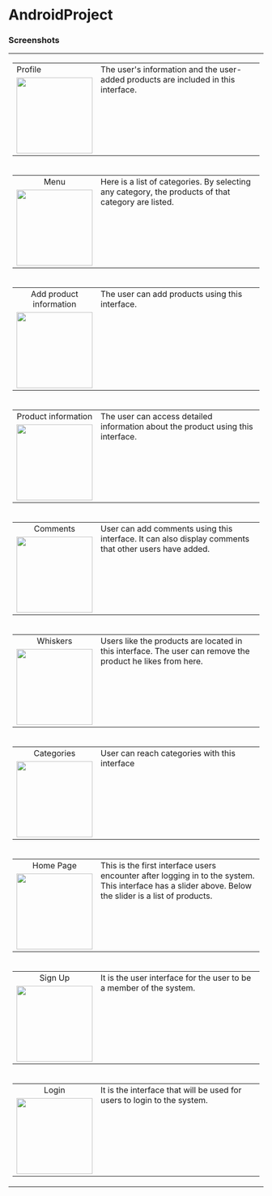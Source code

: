 # AndroidProject

### Screenshots
  <table width="100%">
    <tr>
      <td width="100%">
        <table width="100%">
  <tr>
    <td>Profile</td>
     <td rowspan="2" valign="top" width="75%">
  The user's information and the user-added products are included in this interface.           
  </td>
  </tr>
  <tr>
    <td align="center">
<img src="http://tubitak.ozkanunsal.com/AndroidProjectScreenshots/1.jpeg"  width="150">
    </td>
  </tr>
   </tr>
  </table>
  </td>
  
 </tr>
 <tr>
 
  
  <td width="100%">
  <table width="100%">
  <tr>
    <td style="text-align:center">Menu</td>
     <td rowspan="2" valign="top" width="75%">
 Here is a list of categories. By selecting any category, the products of that category are listed.
  </td>
  </tr>
  <tr>
    <td align="center">
<img src="http://tubitak.ozkanunsal.com/AndroidProjectScreenshots/2.jpeg" width="150">
    </td>
  </tr>
    
   </tr>
  </table>
    </td>
   </tr>
   <tr>
    
  <td>
  <table>
  <tr>
    <td style="text-align:center">Add product information</td>
      <td  rowspan="2" valign="top" width="75%">
The user can add products using this interface.
  </td>
  </tr>
  <tr>
    <td align="center">
<img src="http://tubitak.ozkanunsal.com/AndroidProjectScreenshots/3.jpeg" width="150">
    </td>
  </tr>
    </tr>
  </table>
    </td>
    
 </tr>
 <tr>
    
 <td>
  <table>
  <tr>
    <td style="text-align:center">Product information</td>
      <td  rowspan="2" valign="top" width="75%">
The user can access detailed information about the product using this interface.
  </td>
  </tr>
  <tr>
    <td align="center">
<img src="http://tubitak.ozkanunsal.com/AndroidProjectScreenshots/4.jpeg" width="150">
    </td>
  </tr>
    </tr>
  </table>
    </td>
    
 </tr>
 <tr>
    
 <td>
  <table>
  <tr>
    <td style="text-align:center">Comments</td>
     <td rowspan="2" valign="top" width="75%">
User can add comments using this interface. It can also display comments that other users have added.
  </td>
  </tr>
  <tr>
    <td align="center">
<img src="http://tubitak.ozkanunsal.com/AndroidProjectScreenshots/5.jpeg" width="150">
    </td>
  </tr>
    </tr>
  </table>
    </td>
     </tr>
 <tr>
 <td>
  <table>
  <tr>
    <td style="text-align:center">Whiskers</td>
       <td rowspan="2" valign="top" width="75%">
Users like the products are located in this interface. The user can remove the product he likes from here.
  </td>
  </tr>
  <tr>
    <td align="center">
<img src="http://tubitak.ozkanunsal.com/AndroidProjectScreenshots/6.jpeg" width="150">
    </td>
  </tr>
    </tr>
  </table>
    </td>
    
 </tr>
 <tr>
    
<td>
  <table>
  <tr>
    <td style="text-align:center">Categories</td>
     <td rowspan="2" valign="top" width="75%">
User can reach categories with this interface
  </td>
  </tr>
  <tr>
    <td align="center">
<img src="http://tubitak.ozkanunsal.com/AndroidProjectScreenshots/7.jpeg" width="150">
    </td>
  </tr>
  </tr>
  </table>
    </td>
    </tr>
 <tr> 
    
 <td>
  <table>
  <tr>
    <td style="text-align:center">Home Page</td>
    <td rowspan="2" valign="top" width="75%">
This is the first interface users encounter after logging in to the system. This interface has a slider above. Below the slider is a list of products.
  </td>
  </tr>
  <tr>
    <td align="center">
<img src="http://tubitak.ozkanunsal.com/AndroidProjectScreenshots/8.jpeg" width="150">
    </td>
  </tr>
    </tr>
  </table>
    </td>
    
</tr>
  <tr>
   <td>
  <table>
  <tr>
    <td style="text-align:center">Sign Up</td>
      <td rowspan="2" valign="top" width="75%">
  It is the user interface for the user to be a member of the system.
  </td>
  </tr>
  <tr>
    <td align="center">
<img src="http://tubitak.ozkanunsal.com/AndroidProjectScreenshots/9.jpeg" width="150">
    </td>
  </tr>
   </tr>
  </table>
    </td>
    
 </tr>
 <tr>    
  <td>
  <table>
  <tr>
    <td style="text-align:center">Login</td>
    <td rowspan="2" valign="top" width="75%">
    It is the interface that will be used for users to login to the system.
  </td>
  </tr>
  <tr>
    <td align="center">
<img src="http://tubitak.ozkanunsal.com/AndroidProjectScreenshots/10.jpeg" width="150">
    </td>
  </tr>
  
   </tr>
  </table>
    </td>
    
  </tr>
  
  
  </table>




